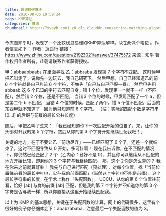 ```yaml
---
title: 趣说KMP算法
date: 2016-08-06 19:59:24
tags: KMP算法
categories: 算法
thumbnail: http://7xveyh.com1.z0.glb.clouddn.com/string-matching-algorithms-24-638.jpg
---
```

今天逛知乎时，发现了一个比较浅显易懂的KMP算法解释。故在此做个笔记 <!--more-->。作者信息如下：
作者：逍遥行
链接：https://www.zhihu.com/question/21923021/answer/37475572
来源：知乎
著作权归作者所有，转载请联系作者获得授权。

甲：abbaabbaaba
在里面寻找
乙：abbaaba
发现第 7 个字符不匹配。
这时候甲把乙叫走了，说你先一边玩去，我自己研究下。
然后甲想，自己已经知道乙的前 6 个字符就是自己的前 6 个字符，不妨先「自己与自己匹配一番」。
然后甲先用 abbaab 这 6 个已知的字符去匹配自身，错 1 个位，发现第一个就不一样（不匹配），然后错 2 个位，还是不匹配。
当错 3 个位的时候，甲发现匹配了一个 a，但是第二个 b 不匹配。
当错 4 个位的时候，匹配了两个。错 5 个位不匹配。后面的东西甲就不知道了，因为他只知道前 6 个字符。
（注：实际的匹配个数是字符串 [0...i] 的后缀与前缀的最长公共长度）

随后，甲把乙叫了过来：
「我已经知道你下一次匹配开始的位置了，来，让你的头部对齐我的第 5 个字符，然后从你的第 3 个字符开始继续匹配我吧！」

关键的地方，在于不要让乙「前功尽弃」——已经匹配了 6 个了，还差一个就结束了，这时不匹配导致从 0 开始，多可惜啊！
现在我告诉你，在不匹配的情况下，你仍然已经匹配了 2 个（乙内心：还好不是 0），并且你可以继续从不匹配的地方开始比较，即用你的 3 个字符与我继续匹配。
那，这个 2 你是怎么算的？
我在你来之前就算好啦！
我先与自己进行匹配（预处理），对每个位置，找「当前位置往前看的最长字符串，它与我的前缀匹配」（当然这个字符串不能是前缀），这个最长字符串的长度，在学术上称作「失配函数」。
UCCU，从你的第 6 个位置往前看，恰好 [ab] 与你的前缀 [ab] 匹配，但是我的第 7 个字符并不知道你的第 3 个字符是否与我一样，所以你直接从这里开始继续匹配我。

以上为 KMP 的基本思想，关键在于失配函数的计算，网上的代码很多，这里有个很好的例子你仔细体会下：ababzababa，注意最后一个失配函数的值为 3。